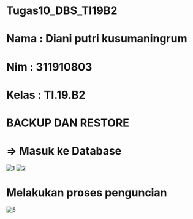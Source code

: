 # Tugas10_DBS_TI19B2
# Nama  : Diani putri kusumaningrum
# Nim   : 311910803
# Kelas : TI.19.B2
# BACKUP DAN RESTORE
# => Masuk ke Database
![1](https://user-images.githubusercontent.com/81963657/123937635-455b3a00-d936-11eb-9a20-a84b45c627cc.PNG)
![2](https://user-images.githubusercontent.com/81963657/123937712-573cdd00-d936-11eb-9ca1-51cbdb0e1e09.PNG)
# Melakukan proses penguncian
![5](https://user-images.githubusercontent.com/81963657/123937836-79365f80-d936-11eb-8e80-27f1b31b03d4.PNG)
